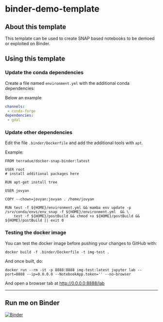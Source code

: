# binder-demo-template

## About this template 

This template can be used to create SNAP based notebooks to be demoed or exploited on Binder.

## Using this template

### Update the conda dependencies

Create a file named `environment.yml` with the additional conda dependencies:

Below an example

```yaml
channels:
 - conda-forge
dependencies:
 - gdal
```

### Update other dependencies

Edit the file `.binder/Dockerfile` and add the additional tools with `apt`.

Example:

```
FROM terradue/docker-snap-binder:latest

USER root
# install additional packages here

RUN apt-get install tree

USER jovyan

COPY --chown=jovyan:jovyan . /home/jovyan

RUN test -f ${HOME}/environment.yml && mamba env update -p /srv/conda/envs/env_snap -f ${HOME}/environment.yml  && \
    test -f ${HOME}/postBuild && chmod +x ${HOME}/postBuild && ${HOME}/postBuild || exit 0
```

### Testing the docker image 

You can test the docker image before pushing your changes to GitHub with:

```console
docker build -f .binder/Dockerfile -t img-test .
```

And once built, do:

```console
docker run --rm -it -p 8888:8888 img-test:latest jupyter lab --port=8888 --ip=0.0.0.0 --NotebookApp.token='' --no-browser
```

And open a browser tab at http://0.0.0.0:8888/lab

<hr>

## Run me on Binder 

[![Binder](https://mybinder.org/badge_logo.svg)](https://mybinder.org/v2/gh/snap-contrib/binder-demo-template/HEAD)
